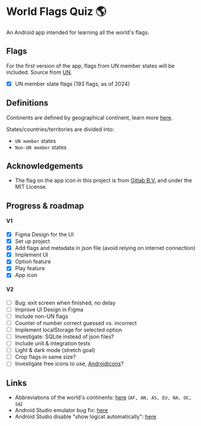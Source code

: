 # World Flags Quiz 🌎

An Android app intended for learning all the world's flags.

## Flags

For the first version of the app, flags from UN member states will be included. Source from [UN](https://www.un.org/en/about-us/member-states).
- [X] UN member state flags (193 flags, as of 2024)

## Definitions

Continents are defined by geographical continent, learn more [here](https://en.wikipedia.org/wiki/Continent).

States/countries/territories are divided into:
* `UN member` states
* `Non-UN member` states

## Acknowledgements

- The flag on the app icon in this project is from [Gitlab B.V.](https://gitlab.com/gitlab-org/gitlab-svgs/-/tree/main) and under the MIT License.

## Progress & roadmap

#### V1
- [X] Figma Design for the UI
- [X] Set up project
- [X] Add flags and metadata in json file (avoid relying on internet connection)
- [X] Implement UI
- [X] Option feature
- [X] Play feature
- [X] App icon

#### V2
- [ ] Bug: exit screen when finished, no delay
- [ ] Improve UI Design in Figma
- [ ] Include non-UN flags
- [ ] Counter of number correct guessed vs. incorrect
- [ ] Implement localStorage for selected option
- [ ] Investigate: SQLite instead of json files?
- [ ] Include unit & integration tests
- [ ] Light & dark mode (stretch goal)
- [ ] Crop flags in same size?
- [ ] Investigate free icons to use, [Androidicons](https://www.androidicons.com/)?

## Links

* Abbreviations of the world's continents: [here](https://planetarynames.wr.usgs.gov/Abbreviations) (`AF, AN, AS, EU, NA, OC, SA`)
* Android Studio emulator bug fix: [here](https://stackoverflow.com/questions/42816127/waiting-for-target-device-to-come-online)
* Android Studio disable "show logcat automatically": [here](https://stackoverflow.com/questions/76118961/how-to-prevent-android-studio-to-automatically-switch-to-run-tab-when-i-start)
